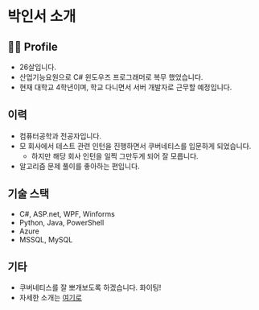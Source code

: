 # 박인서 소개

## 🙋‍♂️ Profile
- 26살입니다.
- 산업기능요원으로 C# 윈도우즈 프로그래머로 복무 했었습니다.
- 현재 대학교 4학년이며, 학교 다니면서 서버 개발자로 근무할 예정입니다.

## 이력
- 컴퓨터공학과 전공자입니다.
- 모 회사에서 테스트 관련 인턴을 진행하면서 쿠버네티스를 입문하게 되었습니다.
  - 하지만 해당 회사 인턴을 일찍 그만두게 되어 잘 모릅니다.
- 알고리즘 문제 풀이를 좋아하는 편입니다.

## 기술 스택
- C#, ASP.net, WPF, Winforms
- Python, Java, PowerShell
- Azure
- MSSQL, MySQL

## 기타
- 쿠버네티스를 잘 뽀개보도록 하겠습니다. 화이팅!
- 자세한 소개는 [여기로](https://github.com/inclue/inclue)
